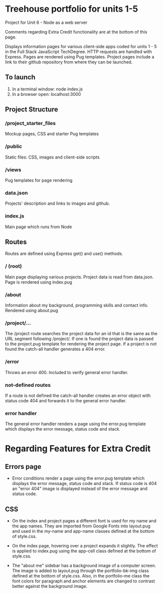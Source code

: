 # Treehouse portfolio for units 1-5 #

Project for Unit 6 - Node as a web server

Comments regarding Extra Credit functionality are at the bottom of this page.

Displays information pages for various client-side apps coded for units 1 - 5 in the Full Stack JavaScript TechDegree.
HTTP requests are handled with Express. Pages are rendered using Pug templates. 
Project pages include a link to their github repository from where they can be launched.

## To launch ##
1. In a terminal window: node index.js
2. In a browser open: localhost:3000

## Project Structure ##

### /project_starter_files ###

Mockup pages, CSS and starter Pug templates

### /public ###

Static files: CSS, images and client-side scripts

### /views ###

Pug templates for page rendering

### data.json ###

Projects' description and links to images and github.

### index.js ###

Main page which runs from Node

## Routes ##

Routes are defined using Express get() and use() methods.

### / (root) ###

Main page displaying various projects. Project data is read from data.json. Page is rendered using index.pug

### /about ###

Information about my background, programming skills and contact info. Rendered using about.pug

### /project/... ###

The /project route searches the project data for an id that is the same as the URL segment following /project/. If one is found the project data is passed to the project.pug template for rendering the project page. If a project is not found the catch-all handler generates a 404 error.

### /error ###

Throws an error 400. Included to verify general error handler.

### not-defined routes ###

If a route is not defined the catch-all handler creates an error object with status code 404 and forwards it to the general error handler.

### error handler ###

The general error handler renders a page using the error.pug template which displays the error message, status code and stack.

# Regarding Features for Extra Credit #

## Errors page ##

- Error conditions render a page using the error.pug template which displays the error message, status code and stack. If status code is 404 an "error 404" image is displayed instead of the error message and status code.

## CSS ##

- On the index and project pages a different font is used for my name and the app names. They are imported from Google Fonts into layout.pug and used in the my-name and app-name classes defined at the bottom of style.css.

- On the index page, hovering over a project expands it slightly. The effect is applied to index.pug using the app-cell class defined at the bottom of style.css.

- The "about me" sidebar has a background image of a computer screen. The image is added to layout.pug through the portfolio-bk-img class defined at the bottom of style.css. Also, in the portfolio-me class the font colors for paragraph and anchor elements are changed to contrast better against the background image.
